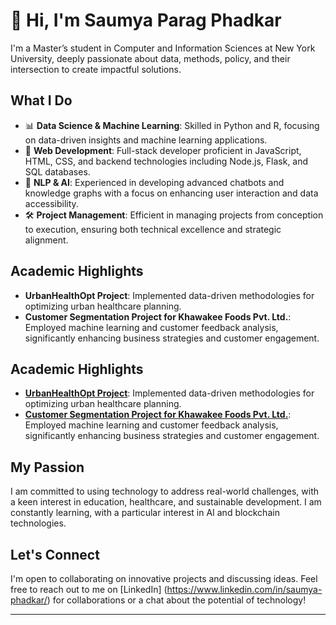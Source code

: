 # 👋 Hi, I'm Saumya Parag Phadkar

I'm a Master’s student in Computer and Information Sciences at New York University, deeply passionate about data, methods, policy, and their intersection to create impactful solutions.

## What I Do

- 📊 **Data Science & Machine Learning**: Skilled in Python and R, focusing on data-driven insights and machine learning applications.
- 🚀 **Web Development**: Full-stack developer proficient in JavaScript, HTML, CSS, and backend technologies including Node.js, Flask, and SQL databases.
- 🤖 **NLP & AI**: Experienced in developing advanced chatbots and knowledge graphs with a focus on enhancing user interaction and data accessibility.
- 🛠 **Project Management**: Efficient in managing projects from conception to execution, ensuring both technical excellence and strategic alignment.

## Academic Highlights

- **UrbanHealthOpt Project**: Implemented data-driven methodologies for optimizing urban healthcare planning.
- **Customer Segmentation Project for Khawakee Foods Pvt. Ltd.**: Employed machine learning and customer feedback analysis, significantly enhancing business strategies and customer engagement.

## Academic Highlights

- [**UrbanHealthOpt Project**](https://github.com/saumyaphadkar24/UrbanHealthOpt): Implemented data-driven methodologies for optimizing urban healthcare planning.
- [**Customer Segmentation Project for Khawakee Foods Pvt. Ltd.**](https://github.com/saumyaphadkar24/CustomerSegmentation): Employed machine learning and customer feedback analysis, significantly enhancing business strategies and customer engagement.


## My Passion

I am committed to using technology to address real-world challenges, with a keen interest in education, healthcare, and sustainable development. I am constantly learning, with a particular interest in AI and blockchain technologies.

## Let's Connect

I'm open to collaborating on innovative projects and discussing ideas. Feel free to reach out to me on [LinkedIn] (https://www.linkedin.com/in/saumya-phadkar/) for collaborations or a chat about the potential of technology!

---
